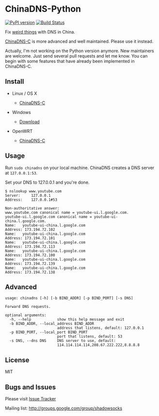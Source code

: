 ChinaDNS-Python
===============

[![PyPI version]][PyPI] [![Build Status]][Travis CI]

Fix [weird things] with DNS in China.

[ChinaDNS-C] is more advanced and well maintained. Please use it instead.

Actually, I'm not working on the Python version anymore.
New maintainers are welcome. Just send several pull requests and let
me know. You can begin with some features that have already
been implemented in ChinaDNS-C.

Install
-------

* Linux / OS X

    * [ChinaDNS-C]

* Windows

    * [Download]

* OpenWRT

    * [ChinaDNS-C]

Usage
-----

Run `sudo chinadns` on your local machine. ChinaDNS creates a DNS server at
`127.0.0.1:53`.

Set your DNS to 127.0.0.1 and you're done.

    $ nslookup www.youtube.com
    Server:		127.0.0.1
    Address:	127.0.0.1#53
    
    Non-authoritative answer:
    www.youtube.com	canonical name = youtube-ui.l.google.com.
    youtube-ui.l.google.com	canonical name = youtube-ui-china.l.google.com.
    Name:	youtube-ui-china.l.google.com
    Address: 173.194.72.102
    Name:	youtube-ui-china.l.google.com
    Address: 173.194.72.101
    Name:	youtube-ui-china.l.google.com
    Address: 173.194.72.113
    Name:	youtube-ui-china.l.google.com
    Address: 173.194.72.100
    Name:	youtube-ui-china.l.google.com
    Address: 173.194.72.139
    Name:	youtube-ui-china.l.google.com
    Address: 173.194.72.138

Advanced
--------

    usage: chinadns [-h] [-b BIND_ADDR] [-p BIND_PORT] [-s DNS]

    Forward DNS requests.

    optional arguments:
      -h, --help            show this help message and exit
      -b BIND_ADDR, --local_address BIND_ADDR
                            address that listens, default: 127.0.0.1
      -p BIND_PORT, --local_port BIND_PORT
                            port that listens, default: 53
      -s DNS, --dns DNS     DNS server to use, default:
                            114.114.114.114,208.67.222.222,8.8.8.8

License
-------
MIT

Bugs and Issues
----------------
Please visit [Issue Tracker]

Mailing list: http://groups.google.com/group/shadowsocks


[bad IPs]:         https://github.com/clowwindy/ChinaDNS-Python/blob/master/iplist.txt
[Build Status]:    https://img.shields.io/travis/clowwindy/ChinaDNS-Python/master.svg?style=flat
[ChinaDNS-C]:      https://github.com/clowwindy/ChinaDNS
[Download]:        https://sourceforge.net/projects/chinadns/files/dist/
[Fake IP]:              https://github.com/clowwindy/ChinaDNS/issues/42
[Issue Tracker]:   https://github.com/clowwindy/ChinaDNS-Python/issues?state=open
[PyPI]:            https://pypi.python.org/pypi/chinadns
[PyPI version]:    https://img.shields.io/pypi/v/chinadns.svg?style=flat
[Shadowsocks]:     https://github.com/clowwindy/shadowsocks
[Travis CI]:       https://travis-ci.org/clowwindy/ChinaDNS-Python
[weird things]:    http://en.wikipedia.org/wiki/Great_Firewall_of_China#Blocking_methods
